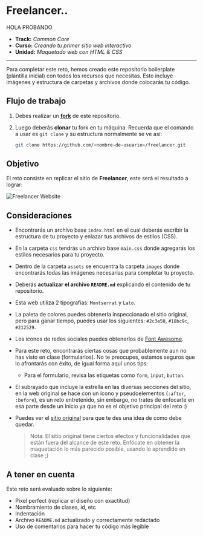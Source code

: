 # Freelancer..
HOLA PROBANDO

- **Track:** _Common Core_
- **Curso:** _Creando tu primer sitio web interactivo_
- **Unidad:** _Maquetado web con HTML & CSS_

---

Para completar este reto, hemos creado este repositorio boilerplate (plantilla
inicial) con todos los recursos que necesitas. Esto incluye imágenes y
estructura de carpetas y archivos donde colocarás tu código.

## Flujo de trabajo

1. Debes realizar un [**fork**](https://gist.github.com/ivandevp/1de47ae69a5e139a6622d78c882e1f74)
   de este repositorio.

2. Luego deberás **clonar** tu fork en tu máquina. Recuerda que el comando a usar
   es `git clone` y su estructura normalmente se ve así:

   ```bash
   git clone https://github.com/<nombre-de-usuario>/freelancer.git
   ```

## Objetivo

El reto consiste en replicar el sitio de **Freelancer**, este será el resultado
a lograr:

![Freelancer Website](docs/fullpage.png)

## Consideraciones

- Encontrarás un archivo base `index.html` en el cual deberás escribir la
  estructura de tu proyecto y enlazar tus archivos de estilos (CSS).

- En la carpeta `css` tendrás un archivo base `main.css` donde agregarás los
  estilos necesarios para tu proyecto.

- Dentro de la carpeta `assets` se encuentra la carpeta `images` donde
  encontrarás todas las imágenes necesarias para completar tu proyecto.

- Deberás **actualizar el archivo `README.md`** explicando el contenido de tu
  repositorio.

- Esta web utiliza 2 tipografías: `Montserrat` y `Lato`.

- La paleta de colores puedes obtenerla inspeccionado el sitio original, pero
  para ganar tiempo, puedes usar los siguientes: `#2c3e50`, `#18bc9c`,
  `#212529`.

- Los íconos de redes sociales puedes obtenerlos de [Font Awesome](http://fontawesome.io/).

- Para este reto, encontrarás ciertas cosas que probablemente aun no has visto
  en clase (formularios). No te preocupes, estamos seguros que lo afrontarás con
  éxito, de igual forma aquí unos tips:

  - Para el formulario, revisa las etiquetas como `form`, `input`, `button`.

- El subrayado que incluye la estrella en las diversas secciones del sitio, en
  la web original se hace con un ícono y pseudoelementos (`:after`, `:before`),
  es un reto entretenido, sin embargo, no trates de enfocarte en esa parte desde
  un inicio ya que no es el objetivo principal del reto :)

- Puedes ver el [sitio original](https://blackrockdigital.github.io/startbootstrap-freelancer/)
  para que te des una idea de como debe quedar.

  > Nota: El sitio original tiene ciertos efectos y funcionalidades que
  > están fuera del alcance de este reto. Enfócate en obtener la maquetación
  > lo más parecido posible, usando lo aprendido en clase ;)

## A tener en cuenta

Este reto será evaluado sobre lo siguiente:

- Pixel perfect (replicar el diseño con exactitud)
- Nombramiento de clases, id, etc
- Indentación
- Archivo `README.md` actualizado y correctamente redactado
- Uso de comentarios para hacer tu código más legible
